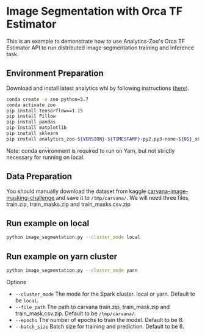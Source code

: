# Image Segmentation with Orca TF Estimator

This is an example to demonstrate how to use Analytics-Zoo's Orca TF Estimator API to run distributed image segmentation training and inference task.

## Environment Preparation

Download and install latest analytics whl by following instructions ([here](https://analytics-zoo.github.io/master/#PythonUserGuide/install/#install-the-latest-nightly-build-wheels-for-pip)).

```bash
conda create -n zoo python=3.7
conda activate zoo
pip install tensorflow==1.15
pip install Pillow
pip install pandas
pip install matplotlib
pip install sklearn
pip install analytics_zoo-${VERSION}-${TIMESTAMP}-py2.py3-none-${OS}_x86_64.whl
```

Note: conda environment is required to run on Yarn, but not strictly necessary for running on local.

## Data Preparation
You should manually download the dataset from kaggle [carvana-image-masking-challenge](https://www.kaggle.com/c/carvana-image-masking-challenge/data) and save it to `/tmp/carvana/`. We will need three files, train.zip, train_masks.zip and train_masks.csv.zip

## Run example on local
```bash
python image_segmentation.py --cluster_mode local 
```

## Run example on yarn cluster
```bash
python image_segmentation.py --cluster_mode yarn 
```

Options
* `--cluster_mode` The mode for the Spark cluster. local or yarn. Default to be `local`.
* `--file_path` The path to carvana train.zip, train_mask.zip and train_mask.csv.zip. Default to be `/tmp/carvana/`.
* `--epochs` The number of epochs to train the model. Default to be 8.
* `--batch_size` Batch size for training and prediction. Default to be 8.
